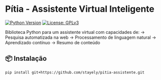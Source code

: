# Pítia - Assistente Virtual Inteligente

[![Python Version](https://img.shields.io/badge/python-3.10%2B-blue)]()
[![License: GPLv3](https://img.shields.io/badge/License-GPLv3-blue.svg)](LICENSE)

Biblioteca Python para um assistente virtual com capacidades de:
-> Pesquisa automatizada na web
-> Processamento de linguagem natural
-> Aprendizado contínuo
-> Resumo de conteúdo

## 📦 Instalação
```bash
pip install git+https://github.com/stayely/pitia-assistente.git
